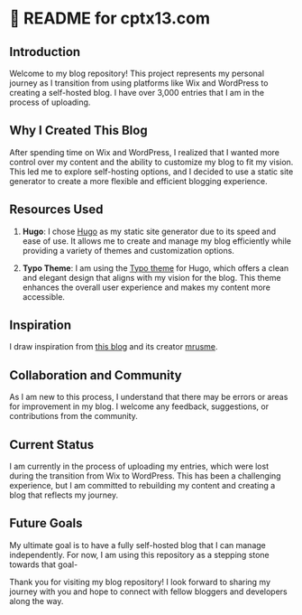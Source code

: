 # 📖 README for cptx13.com

## Introduction

Welcome to my blog repository! This project represents my personal journey as I transition from using platforms like Wix and WordPress to creating a self-hosted blog. I have over 3,000 entries that I am in the process of uploading.

## Why I Created This Blog

After spending time on Wix and WordPress, I realized that I wanted more control over my content and the ability to customize my blog to fit my vision. This led me to explore self-hosting options, and I decided to use a static site generator to create a more flexible and efficient blogging experience.

## Resources Used

1. **Hugo**: I chose [Hugo](https://gohugo.io/) as my static site generator due to its speed and ease of use. It allows me to create and manage my blog efficiently while providing a variety of themes and customization options.

2. **Typo Theme**: I am using the [Typo theme](https://github.com/tomfran/typo) for Hugo, which offers a clean and elegant design that aligns with my vision for the blog. This theme enhances the overall user experience and makes my content more accessible.

## Inspiration

I draw inspiration from [this blog](https://xn--gckvb8fzb.com/) and its creator [mrusme](https://github.com/mrusme). 

## Collaboration and Community

As I am new to this process, I understand that there may be errors or areas for improvement in my blog. I welcome any feedback, suggestions, or contributions from the community.

## Current Status

I am currently in the process of uploading my entries, which were lost during the transition from Wix to WordPress. This has been a challenging experience, but I am committed to rebuilding my content and creating a blog that reflects my journey.

## Future Goals

My ultimate goal is to have a fully self-hosted blog that I can manage independently. For now, I am using this repository as a stepping stone towards that goal-

Thank you for visiting my blog repository! I look forward to sharing my journey with you and hope to connect with fellow bloggers and developers along the way.
